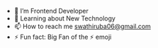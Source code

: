 - 👋  I’m Frontend Developer
- 👀 Learning about New Technology
- 📫 How to reach me  swathiruba06@gmail.com
- ⚡ Fun fact: Big Fan of the ⚡ emoji


